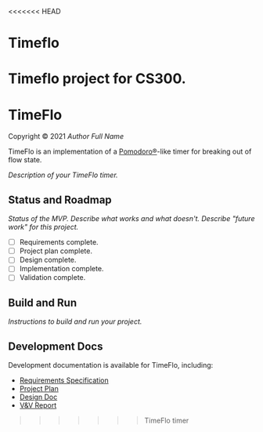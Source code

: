 <<<<<<< HEAD
# Timeflo

Timeflo project for CS300.
=======
# TimeFlo
Copyright &copy; 2021 *Author Full Name*

TimeFlo is an implementation of a
[Pomodoro&reg;](https://en.wikipedia.org/wiki/Pomodoro_Technique)-like
timer for breaking out of flow state.

*Description of your TimeFlo timer.*	

## Status and Roadmap

*Status of the MVP. Describe what works and what
doesn't. Describe "future work" for this project.*

* [ ] Requirements complete.
* [ ] Project plan complete.
* [ ] Design complete.
* [ ] Implementation complete.
* [ ] Validation complete.

## Build and Run

*Instructions to build and run your project.*

## Development Docs

Development documentation is available for TimeFlo, including:

* [Requirements Specification](docs/reqs.md)
* [Project Plan](docs/plan.md)
* [Design Doc](docs/design.md)
* [V&amp;V Report](docs/vnv.md)
>>>>>>> TimeFlo timer
